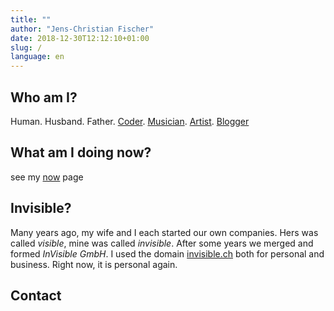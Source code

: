 ```yaml
---
title: ""
author: "Jens-Christian Fischer"
date: 2018-12-30T12:12:10+01:00
slug: /
language: en
---
```



## Who am I?

Human. Husband. Father. [Coder](/categories/code). [Musician](/categories/music). [Artist](/categories/art).
[Blogger](/categories/musings)

## What am I doing now?

see my [now](/now) page

## Invisible?

Many years ago, my wife and I each started our own companies. Hers was called *visible*, mine was called *invisible*.
After some years we merged and formed *InVisible GmbH*. I used the domain [invisible.ch](https://invisible.ch) both
for personal and business. Right now, it is personal again. 

## Contact





